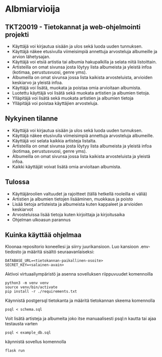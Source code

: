 # Albmiarvioija
## TKT20019 - Tietokannat ja web-ohjelmointi projekti
* Käyttäjä voi kirjautua sisään ja ulos sekä luoda uuden tunnuksen.
* Käyttäjä näkee etusivulla viimeisimpiä annettuja arvosteluja albumeille ja arvion lähetysajan.
* Käyttäjä voi etsiä artistia tai albumia hakupalkilla ja selata niitä listoittain.
* Artisteilla on omat sivunsa josta löytyy lista albumeista ja yleistä infoa (kotimaa, perustusvuosi, genre yms).
* Albumeilla on omat sivunsa jossa lista kaikista arvosteluista, arvioiden keskiarvo ja yleistä infoa.
* Käyttäjä voi lisätä, muokata ja poistaa omia arvioitaan albumista.
* Luotettu käyttäjä voi lisätä sekä muokata artistien ja albumien tietoja. 
* Ylläpitäjä voi lisätä sekä muokata artistien ja albumien tietoja
* Ylläpitäjä voi poistaa käyttäjien arvosteluja.
## Nykyinen tilanne
* Käyttäjä voi kirjautua sisään ja ulos sekä luoda uuden tunnuksen.
* Käyttäjä näkee etusivulla viimeisimpiä annettuja arvosteluja albumeille.
* Käyttäjä voi selata kaikkia artisteja listalta.
* Artisteilla on omat sivunsa josta löytyy lista albumeista ja yleistä infoa (kotimaa, perustusvuosi, genre yms).
* Albumeilla on omat sivunsa jossa lista kaikista arvosteluista ja yleistä infoa.
* Kaikki käyttäjät voivat lisätä omia arvioitaan albumista.
## Tulossa
* Käyttäjäroolien valtuudet ja rajoitteet (tällä hetkellä rooleilla ei väliä)
* Artistien ja albumien tietojen lisääminen, muokkaus ja poisto
* Lisää tietoja artisteista ja albumeista kuten kappaleet ja arvioiden keskiarvot
* Arvosteluissa lisää tietoja kuten kirjoittaja ja kirjoitusaika
* Ohjelman ulkoasun parannus
## Kuinka käyttää ohjelmaa
Kloonaa repositorio koneellesi ja siirry juurikansioon. Luo kansioon .env-tiedosto ja määritä sisältö seuraavanlaiseksi:
```
DATABASE_URL=<tietokannan-paikallinen-osoite>
SECRET_KEY=<salainen-avain>
```
Aktivoi virtuaaliympäristö ja asenna sovelluksen riippuvuudet komennoilla
```
python3 -m venv venv
source venv/bin/activate
pip install -r ./requirements.txt
```
Käynnistä postgersql tietokanta ja määritä tietokannan skeema komennolla
```
psql < schema.sql
```
Voit lisätä artisteja ja albumeita joko itse manuaalisesti psql:n kautta tai ajaa testausta varten
```
psql < example_db.sql
```
käynnistä sovellus komennolla
```
flask run
```
